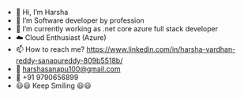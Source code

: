 * 👋 Hi, I’m Harsha
* 👀 I’m Software developer by profession
* 🔭 I’m currently working as .net core azure full stack developer
* :cloud: Cloud Enthusiast (Azure)
* 📫 How to reach me? https://www.linkedin.com/in/harsha-vardhan-reddy-sanapureddy-809b5518b/
* :email: harshasanapu100@gmail.com
* :iphone: +91 9790656899
* :smiley::smiley: Keep Smiling :smiley::smiley:


<!--
**harshasanapu100/harshasanapu100** is a ✨ _special_ ✨ repository because its `README.md` (this file) appears on your GitHub profile.

Here are some ideas to get you started:

- 🔭 I’m currently working on ...
- 🌱 I’m currently learning ...
- 👯 I’m looking to collaborate on ...
- 🤔 I’m looking for help with ...
- 💬 Ask me about ...
- 📫 How to reach me: ...
- 😄 Pronouns: ...
- ⚡ Fun fact: ...
-->
